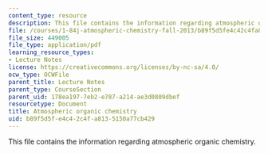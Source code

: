 ```yaml
---
content_type: resource
description: This file contains the information regarding atmospheric organic chemistry.
file: /courses/1-84j-atmospheric-chemistry-fall-2013/b89f5d5fe4c42c4fa8135150a77cb429_MIT1_84JF13_Lec12_orgo.pdf
file_size: 449005
file_type: application/pdf
learning_resource_types:
- Lecture Notes
license: https://creativecommons.org/licenses/by-nc-sa/4.0/
ocw_type: OCWFile
parent_title: Lecture Notes
parent_type: CourseSection
parent_uid: 178ea197-7eb2-e787-a214-ae3d0809dbef
resourcetype: Document
title: Atmospheric organic chemistry
uid: b89f5d5f-e4c4-2c4f-a813-5150a77cb429
---
```

This file contains the information regarding atmospheric organic chemistry.